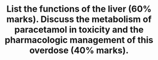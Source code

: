 ---
title: "List the functions of the liver (60% marks). Discuss the metabolism of paracetamol in toxicity and the pharmacologic management of this overdose (40% marks)."
entityType: SAQ
exam: PEX
college: CICM
year: 2011
sitting: B
question: 12
passRate: 4
EC_expectedDomains:
- "For a good answer candidates were expected to mention that there were “essential” and “nonessential proteins”, that protein synthesis draws on amino acids sourced from the common amino acid pool (because there is no cellular storage of amino acids) which is the combination of amino acids derived from gut absorption of digested dietary protein and also the continuous turnover of endogenous protein, amino acids filtered via the glomerulus are reabsorbed within the renal tubule and that in health losses are minor, but increases with illness."
- "Protein synthesis is a semicontinuous activity, the rate of which varies considerably between cells under the influence of factors neuro- endocrine factors, substrate availability and energy availability."
- "Proteolysis occurs within nuclear and cytoplasmic proteasomes, via peptide bond disruption catalysed by proteases, which are then processed further into amino acids being then available for release into the amino acid pool or utilised immediately for protein synthesis."
- "In relation to starvation candidates were expected to mention that it results from a severe ongoing restriction of protein, energy and nutrient intake."
- "That initially, glycogen stores from the liver and skeletal muscle are utilised after conversion to glucose and provide energy, thus sparing of fat and protein stores from use as an energy source for a period of less than a day, following which fats are increasingly utilised and finally protein catabolism accelerates, especially from the liver and skeletal muscle, with relative sparing of the heart and brain."
---